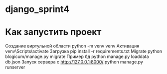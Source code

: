 # django_sprint4
# Как запустить проект
Создание виртульной области
python -m venv venv
Активация
venv\Scripts\activate
Загрузка
pip install -r requirements.txt
Migrate
python blogicum/manage.py migrate
Пример бд
python manage.py loaddata db.json
Запуск сервера с http://127.0.0.1:8000/
python manage.py runserver
